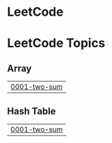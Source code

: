 # LeetCode

<!---LeetCode Topics Start-->
# LeetCode Topics
## Array
|  |
| ------- |
| [0001-two-sum](https://github.com/vedhan/LeetCode/tree/master/0001-two-sum) |
## Hash Table
|  |
| ------- |
| [0001-two-sum](https://github.com/vedhan/LeetCode/tree/master/0001-two-sum) |
<!---LeetCode Topics End-->
